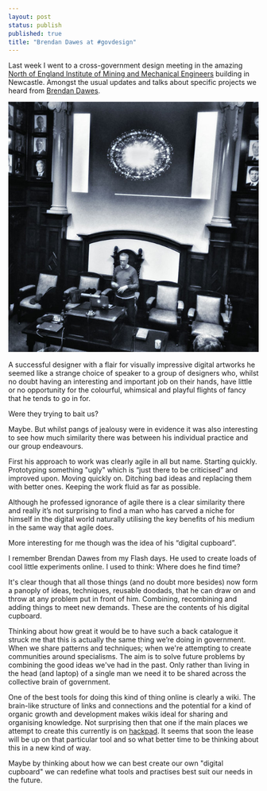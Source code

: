 ```yaml
---
layout: post
status: publish
published: true
title: "Brendan Dawes at #govdesign"
---
```

<p>Last week I went to a cross-government design meeting in the amazing <a href="https://en.wikipedia.org/wiki/North_of_England_Institute_of_Mining_and_Mechanical_Engineers">North of England Institute of Mining and Mechanical Engineers</a> building in Newcastle. Amongst the usual updates and talks about specific projects we heard from <a href="http://www.brendandawes.com/">Brendan Dawes</a>.</p>

<img class="img-half-right" src="/img/2016/dawes-sm.jpg" />

A successful designer with a flair for visually impressive digital artworks he seemed like a strange choice of speaker to a group of designers who, whilst no doubt having an interesting and important job on their hands, have little or no opportunity for the colourful, whimsical and playful flights of fancy that he tends to go in for.

Were they trying to bait us?

Maybe. But whilst pangs of jealousy were in evidence it was also interesting to see how much similarity there was between his individual practice and our group endeavours.

First his approach to work was clearly agile in all but name. Starting quickly. Prototyping something "ugly" which is “just there to be criticised” and improved upon. Moving quickly on. Ditching bad ideas and replacing them with better ones. Keeping the work fluid as far as possible.

Although he professed ignorance of agile there is a clear similarity there and really it’s not surprising to find a man who has carved a niche for himself in the digital world naturally utilising the key benefits of his medium in the same way that agile does.

More interesting for me though was the idea of his “digital cupboard”.

I remember Brendan Dawes from my Flash days. He used to create loads of cool little experiments online. I used to think: Where does he find time?

It's clear though that all those things (and no doubt more besides) now form a panoply of ideas, techniques, reusable doodads, that he can draw on and throw at any problem put in front of him. Combining, recombining and adding things to meet new demands. These are the contents of his digital cupboard.

Thinking about how great it would be to have such a back catalogue it struck me that this is actually the same thing we’re doing in government. When we share patterns and techniques; when we're attempting to create communities around specialisms. The aim is to solve future problems by combining the good ideas we've had in the past. Only rather than living in the head (and laptop) of a single man we need it to be shared across the collective brain of government.

One of the best tools for doing this kind of thing online is clearly a wiki. The brain-like structure of links and connections and the potential for a kind of organic growth and development makes wikis ideal for sharing and organising knowledge. Not surprising then that one if the main places we attempt to create this currently is on [hackpad](http://designpatterns.hackpad.com/). It seems that soon the lease will be up on that particular tool and so what better time to be thinking about this in a new kind of way.

Maybe by thinking about how we can best create our own "digital cupboard" we can redefine what tools and practises best suit our needs in the future.
